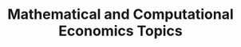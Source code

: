---
title: "Mathematical and Computational Economics Topics"
excerpt: "In this [folder](https://drive.google.com/drive/u/1/folders/1Tjl3cf6fxWyWuVKQx7rYPMG4XcXtuN4M), you will find python scripts about the following topics: robust regression, regression trees, financial risk predictive model and the Newton Raphson method."
collection: portfolio
---